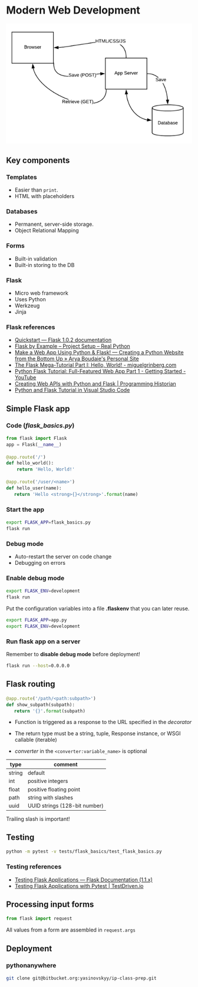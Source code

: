 # Modern Web Development

![Modern Web App Architecture](modern_web_dev.png)

## Key components

### Templates

- Easier than `print`.
- HTML with placeholders

### Databases

- Permanent, server-side storage.
- Object Relational Mapping

### Forms

- Built-in validation
- Built-in storing to the DB

### Flask

- Micro web framework
- Uses Python
- Werkzeug
- Jinja

### Flask references

- [Quickstart — Flask 1.0.2 documentation](http://flask.pocoo.org/docs/1.0/quickstart/)
- [Flask by Example – Project Setup – Real Python](https://realpython.com/flask-by-example-part-1-project-setup/)
- [Make a Web App Using Python & Flask! — Creating a Python Website from the Bottom Up » Arya Boudaie's Personal Site](https://aryaboudaie.com/python/technical/educational/web/flask/2018/10/17/flask.html)
- [The Flask Mega-Tutorial Part I: Hello, World! - miguelgrinberg.com](https://blog.miguelgrinberg.com/post/the-flask-mega-tutorial-part-i-hello-world)
- [Python Flask Tutorial: Full-Featured Web App Part 1 - Getting Started - YouTube](https://www.youtube.com/watch?v=MwZwr5Tvyxo)
- [Creating Web APIs with Python and Flask | Programming Historian](https://programminghistorian.org/en/lessons/creating-apis-with-python-and-flask)
- [Python and Flask Tutorial in Visual Studio Code](https://code.visualstudio.com/docs/python/tutorial-flask)

## Simple Flask app

### Code (_flask_basics.py_)

```python
from flask import Flask
app = Flask(__name__)

@app.route('/')
def hello_world():
    return 'Hello, World!'

@app.route('/user/<name>')
def hello_user(name):
   return 'Hello <strong>{}</strong>'.format(name)

```

### Start the app

```bash
export FLASK_APP=flask_basics.py
flask run
```

### Debug mode

- Auto-restart the server on code change
- Debugging on errors

### Enable debug mode

```bash
export FLASK_ENV=development
flask run
```

Put the configuration variables into a file **.flaskenv** that you can later reuse.

```bash
export FLASK_APP=app.py
export FLASK_ENV=development
```

### Run flask app on a server

Remember to **disable debug mode** before deployment!

```bash
flask run --host=0.0.0.0
```

## Flask routing

```python
@app.route('/path/<path:subpath>')
def show_subpath(subpath):
   return '{}'.format(subpath)
```

- Function is triggered as a response to the URL specified in the _decorator_

- The return type must be a string, tuple, Response instance, or WSGI callable (iterable)

- _converter_ in the `<converter:variable_name>` is optional

| type   | comment                       |
| ------ | ----------------------------- |
| string | default                       |
| int    | positive integers             |
| float  | positive floating point       |
| path   | string with slashes           |
| uuid   | UUID strings (128-bit number) |

Trailing slash is important!

## Testing

```bash
python -m pytest -v tests/flask_basics/test_flask_basics.py
```

### Testing references

- [Testing Flask Applications — Flask Documentation (1.1.x)](https://flask.palletsprojects.com/en/1.1.x/testing/)
- [Testing Flask Applications with Pytest | TestDriven.io](https://testdriven.io/blog/flask-pytest/)

## Processing input forms

```python
from flask import request
```

All values from a form are assembled in `request.args`

## Deployment

### pythonanywhere

```bash
git clone git@bitbucket.org:yasinovskyy/ip-class-prep.git
```
